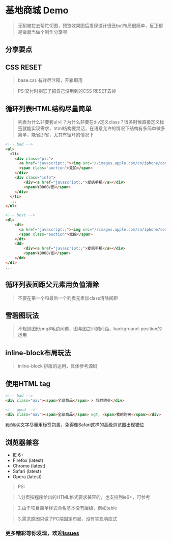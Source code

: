 # 基地商城 Demo

> 无耐被拉去帮忙切图，预览效果图后发现设计很丑but布局很简单，反正都是做就当做个制作分享呗

分享要点
--------

## CSS RESET


> base.css 有详尽注释，开箱即用

> PS:交付时别忘了把自己没用到的CSS RESET去掉


## 循环列表HTML结构尽量简单

> 列表为什么非要套ul>li？为什么非要在div定义class？很多时候直接定义标签就能实现需求，html结构要灵活，在语意允许的情况下结构有多简单做多简单，能省即省，尤其有循环的情况下

 ```html
 <!-- bad -->
 <ul>
   <li>
     <div class="pic">
       <a href="javascript:;"><img src="//images.apple.com/cn/iphone/compare/images/tech_specs_iphone7_large.jpg" alt=""></a>
       <span class="auction">竞拍</span>
     </div>
     <div class="info">
         <div><a href="javascript:;">爱疯手机</a></div>
         <span>¥8000/部</span>
     </div>
   </li>
   ...
 </ul>
 ```

 ```html
 <!-- best -->
 <dl>
     <dt>
       <a href="javascript:;"><img src="//images.apple.com/cn/iphone/compare/images/tech_specs_iphone7_large.jpg" alt=""></a>
       <span class="auction">竞拍</span>
     </dt>
     <dd>
         <div><a href="javascript:;">爱疯手机</a></div>
         <span>¥8000/部</span>
     </dd>
 </dl>
 ...
 ```

## 循环列表间距父元素用负值清除

> 不要在第一个和最后一个列表元素加class清除间距

## 雪碧图玩法

> 不规则图形png8毛边问题，图与图之间的间距，background-position的运用

## inline-block布局玩法

> inline-block 排版的运用，具体参考源码

## 使用HTML tag

 ```html
 <!-- bad -->
 <div class="nav"><span>全部商品</span> > 我的购买</div>
 ```

 ```html
 <!-- good -->
 <div class="nav"><span>全部商品</span> &gt; <span>我的购买</span></div>
 ```

`我的购买`文字尽量用标签包裹，免得像Safari这样的高级浏览器出现错位

## 浏览器兼容
- IE 6+
- Firefox (latest)
- Chrome (latest)
- Safari (latest)
- Opera (latest)


> PS:

> 1.分页按程序给出的HTML格式要求兼容的，也支持到ie6+，可参考

> 2.由于项目简单样式命名基本没有层级，例如table

> 3.需求原因只做了PC端固定布局，没有实现响应式


### 更多精彩等你发现，欢迎[Issues](//github.com/missy0u/shop/issues)
